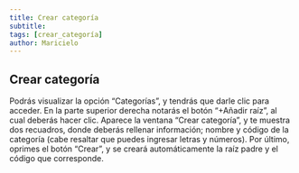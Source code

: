 ```yaml
---
title: Crear categoría
subtitle: 
tags: [crear_categoría]
author: Maricielo
---
```


## Crear categoría 
Podrás visualizar la opción “Categorías”, y tendrás que darle clic para acceder.
En la parte superior derecha notarás el botón “+Añadir raíz”, al cual deberás hacer clic. Aparece la ventana “Crear categoría”, y te muestra dos recuadros, donde deberás rellenar información; nombre y código de la categoría (cabe resaltar que puedes ingresar letras y números). 
Por último, oprimes el botón “Crear”, y se creará automáticamente la raíz padre y el código que corresponde.
